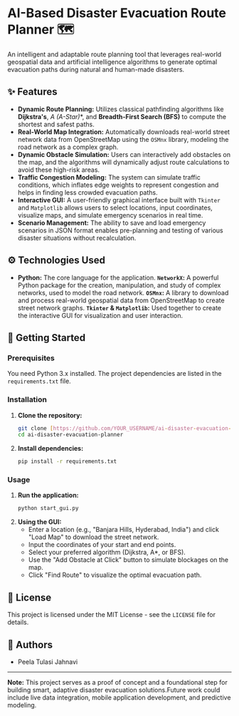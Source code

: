 # AI-Based Disaster Evacuation Route Planner 🗺️


An intelligent and adaptable route planning tool that leverages real-world geospatial data and artificial intelligence algorithms to generate optimal evacuation paths during natural and human-made disasters.

## ✨ Features

- **Dynamic Route Planning:** Utilizes classical pathfinding algorithms like **Dijkstra's**, **A* (A-Star)**, and **Breadth-First Search (BFS)** to compute the shortest and safest paths.
- **Real-World Map Integration:** Automatically downloads real-world street network data from OpenStreetMap using the `OSMnx` library, modeling the road network as a complex graph.
- **Dynamic Obstacle Simulation:** Users can interactively add obstacles on the map, and the algorithms will dynamically adjust route calculations to avoid these high-risk areas.
- **Traffic Congestion Modeling:** The system can simulate traffic conditions, which inflates edge weights to represent congestion and helps in finding less crowded evacuation paths.
- **Interactive GUI:** A user-friendly graphical interface built with `Tkinter` and `Matplotlib` allows users to select locations, input coordinates, visualize maps, and simulate emergency scenarios in real time.
- **Scenario Management:** The ability to save and load emergency scenarios in JSON format enables pre-planning and testing of various disaster situations without recalculation.

## ⚙️ Technologies Used

- **Python:** The core language for the application.
**`NetworkX`:** A powerful Python package for the creation, manipulation, and study of complex networks, used to model the road network.
**`OSMnx`:** A library to download and process real-world geospatial data from OpenStreetMap to create street network graphs.
**`Tkinter` & `Matplotlib`:** Used together to create the interactive GUI for visualization and user interaction.

## 🚀 Getting Started

### Prerequisites

You need Python 3.x installed. The project dependencies are listed in the `requirements.txt` file.

### Installation

1.  **Clone the repository:**
    ```bash
    git clone [https://github.com/YOUR_USERNAME/ai-disaster-evacuation-planner.git](https://github.com/YOUR_USERNAME/ai-disaster-evacuation-planner.git)
    cd ai-disaster-evacuation-planner
    ```
2.  **Install dependencies:**
    ```bash
    pip install -r requirements.txt
    ```

### Usage

1.  **Run the application:**
    ```bash
    python start_gui.py
    ```
2.  **Using the GUI:**
    -   Enter a location (e.g., "Banjara Hills, Hyderabad, India") and click "Load Map" to download the street network.
    -   Input the coordinates of your start and end points.
    -   Select your preferred algorithm (Dijkstra, A\*, or BFS).
    -   Use the "Add Obstacle at Click" button to simulate blockages on the map.
    -   Click "Find Route" to visualize the optimal evacuation path.

## 📄 License

This project is licensed under the MIT License - see the `LICENSE` file for details.

## 🤝 Authors

-   Peela Tulasi Jahnavi

---
**Note:** This project serves as a proof of concept and a foundational step for building smart, adaptive disaster evacuation solutions.Future work could include live data integration, mobile application development, and predictive modeling.

